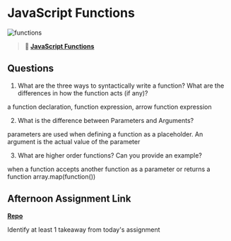 # JavaScript Functions

![functions](https://bcw.blob.core.windows.net/public/img/function-anatomy.jpg)

> **📖 [JavaScript Functions](https://codeworksacademy.com/fs-student-guide/resources/wk2/02-Functions)**

## Questions

1. What are the three ways to syntactically write a function? What are the differences in how the function acts (if any)?

a function declaration, function expression, arrow function expression

2. What is the difference between Parameters and Arguments?

parameters are used when defining a function as a placeholder. An argument is the actual value of the parameter

3. What are higher order functions? Can you provide an example?

when a function accepts another function as a parameter or returns a function
array.map(function())

## Afternoon Assignment Link

**[Repo](https://github.com/KellyWemmer/<ASSIGNMENT_REPO>)**

Identify at least 1 takeaway from today's assignment
